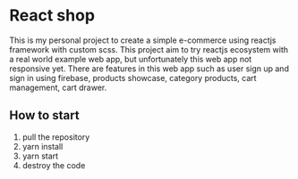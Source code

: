 # React shop

This is my personal project to create a simple e-commerce using reactjs framework with custom scss. This project aim to try reactjs ecosystem  with a real world example web app, but unfortunately this web app not responsive yet. There are features in this web app such as user sign up and sign in using firebase, products showcase, category products, cart management, cart drawer.

## How to start
1. pull the repository
2. yarn install
3. yarn start
4. destroy the code
